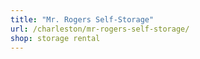 ```yaml
---
title: "Mr. Rogers Self-Storage"
url: /charleston/mr-rogers-self-storage/
shop: storage rental
---
```

